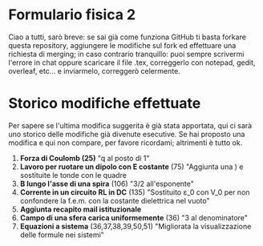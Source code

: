# Formulario fisica 2
Ciao a tutti, sarò breve:
se sai già come funziona GitHub ti basta forkare questa repository, aggiungere le modifiche sul fork ed effettuare una richiesta di merging;
in caso contrario tranquillo: puoi sempre scrivermi l'errore in chat oppure scaricare il file .tex, correggerlo con notepad, gedit, overleaf, etc... e inviarmelo, correggerò celermente. 

# Storico modifiche effettuate
Per sapere se l'ultima modifica suggerita è già stata apportata, qui ci sarà uno storico delle modifiche già divenute esecutive. Se hai proposto una modifica e qui non compare, per favore ricordami; altrimenti è tutto ok.
1) <b>Forza di Coulomb (25)</b> "q al posto di 1"
2) <b>Lavoro per ruotare un dipolo con E costante</b> (75) "Aggiunta una ) e sostituite le tonde con le quadre
3) <b>B lungo l'asse di una spira</b> (106) "3/2 all'esponente"
4) <b>Corrente in un circuito RL in DC</b> (135) "Sostituito ε_0 con V_0 per non confondere la f.e.m. con la costante dielettrica nel vuoto" 
5) <b>Aggiunta recapito mail istituzionale</b>
6) <b>Campo di una sfera carica uniformemente</b> (36) "3 al denominatore"
7) <b>Equazioni a sistema</b> (36,37,38,39,50,51) "Migliorata la visualizzazione delle formule nei sistemi"
